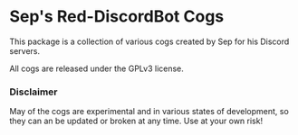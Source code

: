 # Sep's Red-DiscordBot Cogs
This package is a collection of various cogs created by Sep for his Discord servers.

All cogs are released under the GPLv3 license.

### Disclaimer
May of the cogs are experimental and in various states of development, so they can
an be updated or broken at any time. Use at your own risk!